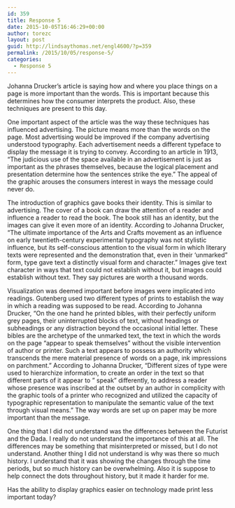 ```yaml
---
id: 359
title: Response 5
date: 2015-10-05T16:46:29+00:00
author: torezc
layout: post
guid: http://lindsaythomas.net/engl4600/?p=359
permalink: /2015/10/05/response-5/
categories:
  - Response 5
---
```

Johanna Drucker’s article is saying how and where you place things on a page is more important than the words. This is important because this determines how the consumer interprets the product. Also, these techniques are present to this day.

One important aspect of the article was the way these techniques has influenced advertising. The picture means more than the words on the page. Most advertising would be improved if the company advertising understood typography. Each advertisement needs a different typeface to display the message it is trying to convey. According to an article in 1913, “The judicious use of the space available in an advertisement is just as important as the phrases themselves, because the logical placement and presentation determine how the sentences strike the eye.” The appeal of the graphic arouses the consumers interest in ways the message could never do.
  
The introduction of graphics gave books their identity. This is similar to advertising. The cover of a book can draw the attention of a reader and influence a reader to read the book. The book still has an identity, but the images can give it even more of an identity. According to Johanna Drucker, “The ultimate importance of the Arts and Crafts movement as an influence on early twentieth-century experimental typography was not stylistic influence, but its self-conscious attention to the visual form in which literary texts were represented and the demonstration that, even in their &#8216;unmarked&#8221; form, type gave text a distinctly visual form and character.” Images give text character in ways that text could not establish without it, but images could establish without text. They say pictures are worth a thousand words.

Visualization was deemed important before images were implicated into readings. Gutenberg used two different types of prints to establish the way in which a reading was supposed to be read. According to Johanna Drucker, “On the one hand he printed bibles, with their perfectly uniform grey pages, their uninterrupted blocks of text, without headings or subheadings or any distraction beyond the occasional initial letter. These bibles are the archetype of the unmarked text, the text in which the words on the page &#8220;appear to speak themselves&#8221; without the visible intervention of author or printer. Such a text appears to possess an authority which transcends the mere material presence of words on a page, ink impressions on parchment.” According to Johanna Drucker, “Different sizes of type were used to hierarchize information, to create an order in the text so that different parts of it appear to &#8221; speak&#8221; differently, to address a reader whose presence was inscribed at the outset by an author in complicity with the graphic tools of a printer who recognized and utilized the capacity of typographic representation to manipulate the semantic value of the text through visual means.” The way words are set up on paper may be more important than the message. 

One thing that I did not understand was the differences between the Futurist and the Dada. I really do not understand the importance of this at all. The differences may be something that misinterpreted or missed, but I do not understand. Another thing I did not understand is why was there so much history. I understand that it was showing the changes through the time periods, but so much history can be overwhelming. Also it is suppose to help connect the dots throughout history, but it made it harder for me.

Has the ability to display graphics easier on technology made print less important today?